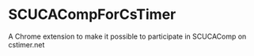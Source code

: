 # SCUCACompForCsTimer
A Chrome extension to make it possible to participate in SCUCAComp on cstimer.net
